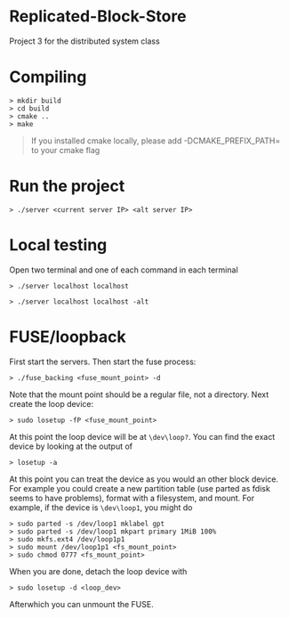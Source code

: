 # Replicated-Block-Store
Project 3 for the distributed system class

# Compiling

  ```
  > mkdir build
  > cd build
  > cmake ..
  > make
  ```
> If you installed cmake locally, please add -DCMAKE_PREFIX_PATH=<installation path> to your cmake flag
# Run the project

  ```
  > ./server <current server IP> <alt server IP>
  ```
  
 # Local testing
 Open two terminal and one of each command in each terminal
  ```
  > ./server localhost localhost
  ```
  ```
  > ./server localhost localhost -alt
  ```


# FUSE/loopback

First start the servers. Then start the fuse process:

  ```
  > ./fuse_backing <fuse_mount_point> -d
  ```

Note that the mount point should be a regular file, not a directory. Next create the loop device:

  ```
  > sudo losetup -fP <fuse_mount_point>
  ```

At this point the loop device will be at `\dev\loop?`. You can find the exact device by looking at the output of

  ```
  > losetup -a
  ```

At this point you can treat the device as you would an other block device. For example you could create a new partition table (use parted as fdisk seems to have problems), format with a filesystem, and mount. For example, if the device is `\dev\loop1`, you might do

  ```
  > sudo parted -s /dev/loop1 mklabel gpt
  > sudo parted -s /dev/loop1 mkpart primary 1MiB 100%
  > sudo mkfs.ext4 /dev/loop1p1
  > sudo mount /dev/loop1p1 <fs_mount_point>
  > sudo chmod 0777 <fs_mount_point>
  ```

When you are done, detach the loop device with

  ```
  > sudo losetup -d <loop_dev>
  ```

Afterwhich you can unmount the FUSE.
